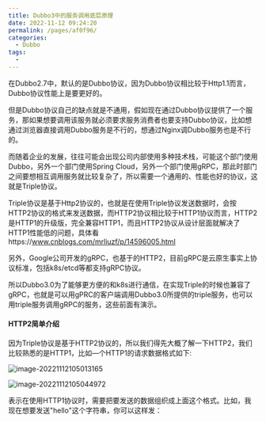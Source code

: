 ```yaml
---
title: Dubbo3中的服务调用底层原理
date: 2022-11-12 09:24:20
permalink: /pages/af0f96/
categories:
  - Dubbo
tags:
  - 
---
```

在Dubbo2.7中，默认的是Dubbo协议，因为Dubbo协议相比较于Http1.1而言，Dubbo协议性能上是要更好的。

但是Dubbo协议自己的缺点就是不通用，假如现在通过Dubbo协议提供了一个服务，那如果想要调用该服务就必须要求服务消费者也要支持Dubbo协议，比如想通过浏览器直接调用Dubbo服务是不行的，想通过Nginx调Dubbo服务也是不行的。

而随着企业的发展，往往可能会出现公司内部使用多种技术栈，可能这个部门使用Dubbo，另外一个部门使用Spring Cloud，另外一个部门使用gRPC，那此时部门之间要想相互调用服务就比较复杂了，所以需要一个通用的、性能也好的协议，这就是Triple协议。



Triple协议是基于Http2协议的，也就是在使用Triple协议发送数据时，会按HTTP2协议的格式来发送数据，而HTTP2协议相比较于HTTP1协议而言，HTTP2是HTTP1的升级版，完全兼容HTTP1，而且HTTP2协议从设计层面就解决了HTTP1性能低的问题，具体看https://www.cnblogs.com/mrliuzf/p/14596005.html

另外，Google公司开发的gRPC，也基于的HTTP2，目前gRPC是云原生事实上协议标准，包括k8s/etcd等都支持gRPC协议。

所以Dubbo3.0为了能够更方便的和k8s进行通信，在实现Triple的时候也兼容了gRPC，也就是可以用gPRC的客户端调用Dubbo3.0所提供的triple服务，也可以用triple服务调用gRPC的服务，这些前面有演示。

#### HTTP2简单介绍

因为Triple协议是基于HTTP2协议的，所以我们得先大概了解一下HTTP2，我们比较熟悉的是HTTP1，比如—个HTTP1的请求数据格式如下:

![image-20221112105013165](https://img.jssjqd.cn/202211121050948.png)

![image-20221112105044972](C:/Users/jiang/AppData/Roaming/Typora/typora-user-images/image-20221112105044972.png)

表示在使用HTTP1协议时，需要把要发送的数据组织成上面这个格式。比如，我现在想要发送"hello"这个字符串，你可以这样发：